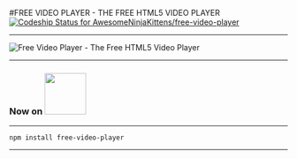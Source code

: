 #FREE VIDEO PLAYER - THE FREE HTML5 VIDEO PLAYER
[ ![Codeship Status for AwesomeNinjaKittens/free-video-player](https://app.codeship.com/projects/513c0de0-71c5-0134-5ca3-7ead778a38d2/status?branch=master)](https://app.codeship.com/projects/178423)
***
![Free Video Player - The Free HTML5 Video Player](http://www.freevideoplayer.org/images/free-video-player-logo.png)
***
### Now on <img src="https://www.npmjs.com/static/npm.png" width="75"> 
***
```npm install free-video-player```
***